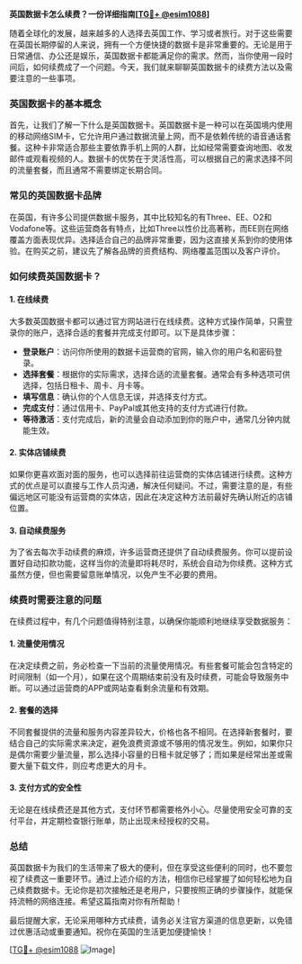 **英国数据卡怎么续费？一份详细指南[[TG💪+ @esim1088](https://t.me/s/esim1088)]**

随着全球化的发展，越来越多的人选择去英国工作、学习或者旅行。对于这些需要在英国长期停留的人来说，拥有一个方便快捷的数据卡是非常重要的。无论是用于日常通信、办公还是娱乐，英国数据卡都能满足你的需求。然而，当你使用一段时间后，如何续费成了一个问题。今天，我们就来聊聊英国数据卡的续费方法以及需要注意的一些事项。

### 英国数据卡的基本概念

首先，让我们了解一下什么是英国数据卡。英国数据卡是一种可以在英国境内使用的移动网络SIM卡，它允许用户通过数据流量上网，而不是依赖传统的语音通话套餐。这种卡非常适合那些主要依靠手机上网的人群，比如经常需要查询地图、收发邮件或观看视频的人。数据卡的优势在于灵活性高，可以根据自己的需求选择不同的流量套餐，而且通常不需要绑定长期合同。

### 常见的英国数据卡品牌

在英国，有许多公司提供数据卡服务，其中比较知名的有Three、EE、O2和Vodafone等。这些运营商各有特点，比如Three以性价比高著称，而EE则在网络覆盖方面表现优异。选择适合自己的品牌非常重要，因为这直接关系到你的使用体验。在购买之前，建议先了解各品牌的资费结构、网络覆盖范围以及客户评价。

### 如何续费英国数据卡？

#### 1. 在线续费

大多数英国数据卡都可以通过官方网站进行在线续费。这种方式操作简单，只需登录你的账户，选择合适的套餐并完成支付即可。以下是具体步骤：

- **登录账户**：访问你所使用的数据卡运营商的官网，输入你的用户名和密码登录。
- **选择套餐**：根据你的实际需求，选择合适的流量套餐。通常会有多种选项可供选择，包括日租卡、周卡、月卡等。
- **填写信息**：确认你的个人信息无误，并选择支付方式。
- **完成支付**：通过信用卡、PayPal或其他支持的支付方式进行付款。
- **等待激活**：支付完成后，新的流量会自动添加到你的账户中，通常几分钟内就能生效。

#### 2. 实体店铺续费

如果你更喜欢面对面的服务，也可以选择前往运营商的实体店铺进行续费。这种方式的优点是可以直接与工作人员沟通，解决任何疑问。不过，需要注意的是，有些偏远地区可能没有运营商的实体店，因此在决定这种方法前最好先确认附近的店铺位置。

#### 3. 自动续费服务

为了省去每次手动续费的麻烦，许多运营商还提供了自动续费服务。你可以提前设置好自动扣款功能，这样当你的流量即将耗尽时，系统会自动为你续费。这种方式虽然方便，但也需要留意账单情况，以免产生不必要的费用。

### 续费时需要注意的问题

在续费过程中，有几个问题值得特别注意，以确保你能顺利地继续享受数据服务：

#### 1. 流量使用情况

在决定续费之前，务必检查一下当前的流量使用情况。有些套餐可能会包含特定的时间限制（如一个月），如果在这个周期结束前没有及时续费，可能会导致服务中断。可以通过运营商的APP或网站查看剩余流量和有效期。

#### 2. 套餐的选择

不同套餐提供的流量和服务内容差异较大，价格也各不相同。在选择新套餐时，要结合自己的实际需求来决定，避免浪费资源或不够用的情况发生。例如，如果你只是偶尔需要少量流量，那么选择小容量的日租卡就足够了；而如果是经常出差或需要大量下载文件，则应考虑更大的月卡。

#### 3. 支付方式的安全性

无论是在线续费还是其他方式，支付环节都需要格外小心。尽量使用安全可靠的支付平台，并定期检查银行账单，防止出现未经授权的交易。

### 总结

英国数据卡为我们的生活带来了极大的便利，但在享受这些便利的同时，也不要忽视了续费这一重要环节。通过上述介绍的方法，相信你已经掌握了如何轻松地为自己续费数据卡。无论你是初次接触还是老用户，只要按照正确的步骤操作，就能保持流畅的网络连接。希望这篇指南对你有所帮助！

最后提醒大家，无论采用哪种方式续费，请务必关注官方渠道的信息更新，以免错过优惠活动或重要通知。祝你在英国的生活更加便捷愉快！

[[TG💪+ @esim1088](https://t.me/s/esim1088) ![Image](https://i.postimg.cc/4NQfJmqS/Snipaste-2025-05-13-00-14-12.png)]